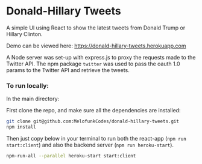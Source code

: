 # Donald-Hillary Tweets

A simple UI using React to show the latest tweets from Donald Trump or Hillary Clinton.

Demo can be viewed here: https://donald-hillary-tweets.herokuapp.com

A Node server was set-up with 
express.js to proxy the requests made to the Twitter API. The npm package `twitter` was used
to pass the oauth 1.0 params to the Twitter API and retrieve the tweets. 

### To run locally:

In the main directory:

First clone the repo, and make sure all the dependencies are installed:
```bash
git clone git@github.com:MelofunkCodes/donald-hillary-tweets.git
npm install
```

Then just copy below in your terminal to run both the react-app (`npm run start:client`)
 and also the backend server (`npm run heroku-start`).
 ```bash
npm-run-all --parallel heroku-start start:client
```